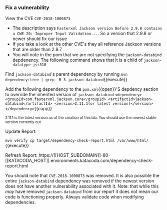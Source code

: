 ### Fix a vulnerability

View the CVE `CVE-2018-1000873`
  - The description says `Fasterxml Jackson version Before 2.9.8 contains a CWE-20: Improper Input Validation...`. So a version that 2.9.8 or newer should fix our issue
  - If you take a look at the other CVE's they all reference Jackson versions that are older than 2.9.7
  - You will note in the pom that we are not specifying the `jackson-databind` depdenency. The following command shows that it is a child of `jackson-datatype-jsr310`

Find `jackson-databind`'s parent dependency by running `mvn dependency:tree | grep -B 3 jackson-databind`{{execute}}


Add the following dependency to the `pom.xml`{{open}}'S depdency section to override the inherited version of `jackson-databind`
  `
  <dependency>
      <groupId>com.fasterxml.jackson.core</groupId>
      <artifactId>jackson-databind</artifactId>
      <version>2.11.1(or latest version)</version>
  </dependency>
  `{{copy}}
  
  <sub> 2.11.1 is the latest version as of the creation of this lab. You should use the newest stable version currently out </sub>
  
Update Report:

`mvn verify
cp target/dependency-check-report.html /var/www/html/
`{{execute}}

Refresh Report: https://[[HOST_SUBDOMAIN]]-80-[[KATACODA_HOST]].environments.katacoda.com/dependency-check-report.html

You should note that `CVE-2018-1000873` was removed. It is also possible the entire `jackson-databind` dependency was removed if the newest version does not have another vulnerability associated with it.
Note: that while this *may* have removed `jackson-databind` from our report it does not mean our code is functioning properly. Always validate code when modifying dependencies. 
